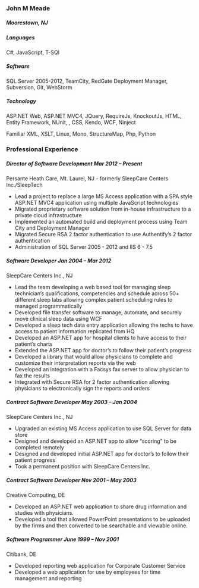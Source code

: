 ### John M Meade
##### Moorestown, NJ

##### Languages
C#, JavaScript, T-SQl

##### Software
SQL Server 2005-2012, TeamCity, RedGate Deployment Manager, Subversion, Git, WebStorm

##### Technology
ASP.NET Web, ASP.NET MVC4, JQuery, RequireJs, KnockoutJs, HTML, Entity Framework, NUnit, , CSS,  Kendo, WCF, Ninject

Familiar
XML, XSLT, Linux, Mono, StructureMap, Php, Python

### Professional Experience

##### Director of Software Development	Mar 2012 – Present

Persante Heath Care, Mt. Laurel, NJ - formerly SleepCare Centers Inc./SleepTech


- Lead a project to replace a large MS Access application with a SPA style ASP.NET MVC4 application using multiple JavaScript technologies
- Migrated proprietary software solution from in-house infrastructure to a private cloud infrastructure
- Implemented an automated build and deployment process using Team City and Deployment Manager
- Migrated Secure RSA 2 factor authentication to use Authentify’s 2 factor authentication 
- Administration of SQL Server 2005  - 2012 and IIS 6 - 7.5

##### Software Developer	Jan 2004 – Mar 2012

SleepCare Centers Inc., NJ	

- Lead the team developing a web based tool for managing sleep technician’s qualifications, competencies and schedule across 50+ different sleep labs allowing complex patient scheduling rules to managed programmatically
- Developed file transfer software to manage, automate, and securely move clinical sleep data using WCF
- Developed a sleep tech data entry application allowing the techs to have access to patient information  replicated from HQ
- Developed an ASP.NET app for hospital clients to have access to their patient’s charts
- Extended the ASP.NET app for doctor’s to follow their patient’s progress
- Developed a library that would allow physicians to complete and customize their interpretation reports via the web
- Developed an integration with a Facsys fax server to allow physician to fax the results
- Integrated with Secure RSA for 2 factor authentication allowing physicians to electronically sign the reports and orders

##### Contract Software Developer	May 2003 – Jan 2004

SleepCare Centers Inc., NJ	

- Upgraded an existing MS Access application to use SQL Server for data store
- Designed and developed an ASP.NET app to allow “scoring” to be completed remotely
- Designed and developed initial ASP.NET app for doctor’s to follow their patient progress
- Took a permanent position with SleepCare Centers Inc.

##### Contract Software Developer	Nov 2001 – May 2003

Creative Computing, DE	

- Developed an ASP.NET web application to share drug information and studies with physicians. 
- Developed a tool that allowed PowerPoint presentations to be uploaded by the firms and then converted to be searchable and viewable online.

##### Software Programmer	June 1999 – Nov 2001

Citibank, DE	

- Developed reporting web application for Corporate Customer Service 
- Developed a web application for use by employees for time management and reporting

